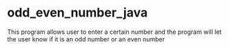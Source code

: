 # odd_even_number_java
This program allows user to enter a certain number and the program will let the user know if it is an odd number or an even number 
